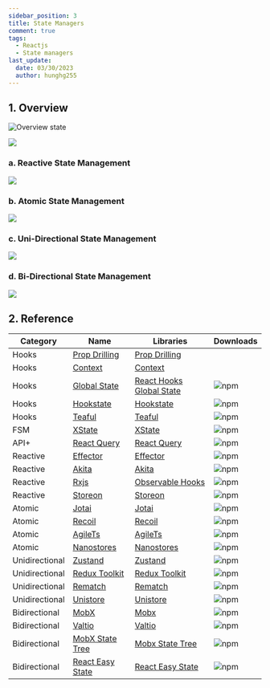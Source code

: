 ```yaml
---
sidebar_position: 3
title: State Managers
comment: true
tags:
  - Reactjs
  - State managers
last_update:
  date: 03/30/2023
  author: hunghg255
---
```


## 1. Overview

![Overview state](https://res.cloudinary.com/hunghg255/image/upload/v1680098319/blog/figure10_jyg9mw.png)

![](https://res.cloudinary.com/hunghg255/image/upload/v1680105253/blog/figure11_farajd.png)

### a. Reactive State Management

![](https://res.cloudinary.com/hunghg255/image/upload/v1680099051/blog/flow2_xwqhkf.png)

### b. Atomic State Management

![](https://res.cloudinary.com/hunghg255/image/upload/v1680099174/blog/flow3_n8ytr9.png)

### c. Uni-Directional State Management

![](https://res.cloudinary.com/hunghg255/image/upload/v1680099225/blog/flow4_elprza.png)

### d. Bi-Directional State Management

![](https://res.cloudinary.com/hunghg255/image/upload/v1680099278/blog/flow5_j5mcsf.png)

## 2. Reference

| Category       | Name                                       | Libraries                                                                                                | Downloads                                                                                                   |
| -------------- | ------------------------------------------ | -------------------------------------------------------------------------------------------------------- | ----------------------------------------------------------------------------------------------------------- |
| Hooks          | [Prop Drilling](http://localhost:3000/)    | [Prop Drilling](https://react.dev/learn/passing-data-deeply-with-context#the-problem-with-passing-props) |                                                                                                             |
| Hooks          | [Context](http://localhost:3001/)          | [Context](https://react.dev/learn/scaling-up-with-reducer-and-context)                                   |                                                                                                             |
| Hooks          | [Global State](http://localhost:3016/)     | [React Hooks Global State](https://www.npmjs.com/package/react-hooks-global-state)                       | ![npm](https://img.shields.io/npm/dw/react-hooks-global-state?color=white&label=%20&style=flat-square)      |
| Hooks          | [Hookstate](http://localhost:3018/)        | [Hookstate](https://hookstate.js.org/)                                                                   | ![npm](https://img.shields.io/npm/dw/@hookstate/core?color=white&label=%20&style=flat-square)               |
| Hooks          | [Teaful](http://localhost:3021/)           | [Teaful](https://github.com/teafuljs/teaful)                                                             | ![npm](https://img.shields.io/npm/dw/teaful?color=white&label=%20&style=flat-square)                        |
| FSM            | [XState](http://localhost:3007/)           | [XState](https://xstate.js.org/docs/)                                                                    | ![npm](https://img.shields.io/npm/dw/xstate?color=white&label=%20&style=flat-square)                        |
| API+           | [React Query](http://localhost:3008/)      | [React Query](https://react-query.tanstack.com/)                                                         | ![npm](https://img.shields.io/npm/dw/react-query?color=white&label=%20&style=flat-square)                   |
| Reactive       | [Effector](http://localhost:3010/)         | [Effector](https://effector.dev/)                                                                        | ![npm](https://img.shields.io/npm/dw/effector?color=white&label=%20&style=flat-square)                      |
| Reactive       | [Akita](http://localhost:3012/)            | [Akita](https://datorama.github.io/akita/)                                                               | ![npm](https://img.shields.io/npm/dw/@datorama/akita?color=white&label=%20&style=flat-square)               |
| Reactive       | [Rxjs](http://localhost:3013/)             | [Observable Hooks](https://observable-hooks.js.org/)                                                     | ![npm](https://img.shields.io/npm/dw/observable-hooks?color=white&label=%20&style=flat-square)              |
| Reactive       | [Storeon](http://localhost:3020/)          | [Storeon](https://github.com/storeon/storeon)                                                            | ![npm](https://img.shields.io/npm/dw/storeon?color=white&label=%20&style=flat-square)                       |
| Atomic         | [Jotai](http://localhost:3006/)            | [Jotai](https://github.com/pmndrs/jotai)                                                                 | ![npm](https://img.shields.io/npm/dw/jotai?color=white&label=%20&style=flat-square)                         |
| Atomic         | [Recoil](http://localhost:3009/)           | [Recoil](https://recoiljs.org/)                                                                          | ![npm](https://img.shields.io/npm/dw/recoil?color=white&label=%20&style=flat-square)                        |
| Atomic         | [AgileTs](http://localhost:3099/)          | [AgileTs](https://agile-ts.org/)                                                                         | ![npm](https://img.shields.io/npm/dw/@agile-ts/core?color=white&label=%20&style=flat-square)                |
| Atomic         | [Nanostores](http://localhost:3099/)       | [Nanostores](https://github.com/nanostores/nanostores)                                                   | ![npm](https://img.shields.io/npm/dw/nanostores?color=white&label=%20&style=flat-square)                    |
| Unidirectional | [Zustand](http://localhost:3002/)          | [Zustand](https://zustand.surge.sh/)                                                                     | ![npm](https://img.shields.io/npm/dw/zustand?color=white&label=%20&style=flat-square)                       |
| Unidirectional | [Redux Toolkit](http://localhost:3003/)    | [Redux Toolkit](https://redux-toolkit.js.org/)                                                           | ![npm](https://img.shields.io/npm/dw/@reduxjs/toolkit?color=white&label=%20&style=flat-square)              |
| Unidirectional | [Rematch](http://localhost:3017/)          | [Rematch](https://rematchjs.org/)                                                                        | ![npm](https://img.shields.io/npm/dw/@rematch/core?color=white&label=%20&style=flat-square)                 |
| Unidirectional | [Unistore](http://localhost:3014/)         | [Unistore](https://www.npmjs.com/package/unistore)                                                       | ![npm](https://img.shields.io/npm/dw/unistore?color=white&label=%20&style=flat-square)                      |
| Bidirectional  | [MobX](http://localhost:3004/)             | [Mobx](https://mobx.js.org/README.html)                                                                  | ![npm](https://img.shields.io/npm/dw/mobx?color=white&label=%20&style=flat-square)                          |
| Bidirectional  | [Valtio](http://localhost:3005/)           | [Valtio](https://www.npmjs.com/package/valtio)                                                           | ![npm](https://img.shields.io/npm/dw/valtio?color=white&label=%20&style=flat-square)                        |
| Bidirectional  | [MobX State Tree](http://localhost:3015/)  | [Mobx State Tree](https://mobx-state-tree.js.org/)                                                       | ![npm](https://img.shields.io/npm/dw/mobx-state-tree?color=white&label=%20&style=flat-square)               |
| Bidirectional  | [React Easy State](http://localhost:3019/) | [React Easy State](https://github.com/RisingStack/react-easy-state)                                      | ![npm](https://img.shields.io/npm/dw/@risingstack/react-easy-state?color=white&label=%20&style=flat-square) |

